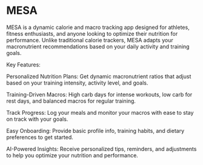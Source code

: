 # MESA
MESA is a dynamic calorie and macro tracking app designed for athletes, fitness enthusiasts, and anyone looking to optimize their nutrition for performance. Unlike traditional calorie trackers, MESA adapts your macronutrient recommendations based on your daily activity and training goals.

Key Features:

Personalized Nutrition Plans: Get dynamic macronutrient ratios that adjust based on your training intensity, activity level, and goals.

Training-Driven Macros: High carb days for intense workouts, low carb for rest days, and balanced macros for regular training.

Track Progress: Log your meals and monitor your macros with ease to stay on track with your goals.

Easy Onboarding: Provide basic profile info, training habits, and dietary preferences to get started.

AI-Powered Insights: Receive personalized tips, reminders, and adjustments to help you optimize your nutrition and performance.
